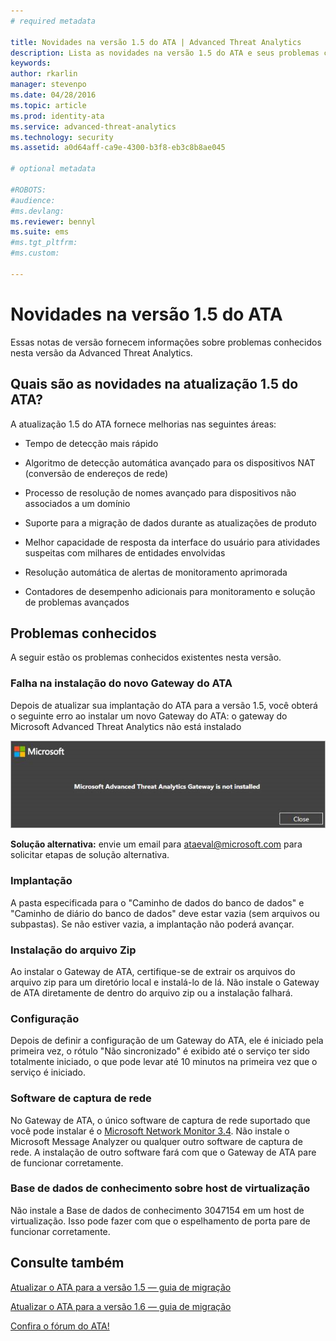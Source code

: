 ```yaml
---
# required metadata

title: Novidades na versão 1.5 do ATA | Advanced Threat Analytics
description: Lista as novidades na versão 1.5 do ATA e seus problemas conhecidos
keywords:
author: rkarlin
manager: stevenpo
ms.date: 04/28/2016
ms.topic: article
ms.prod: identity-ata
ms.service: advanced-threat-analytics
ms.technology: security
ms.assetid: a0d64aff-ca9e-4300-b3f8-eb3c8b8ae045

# optional metadata

#ROBOTS:
#audience:
#ms.devlang:
ms.reviewer: bennyl
ms.suite: ems
#ms.tgt_pltfrm:
#ms.custom:

---
```


# Novidades na versão 1.5 do ATA
Essas notas de versão fornecem informações sobre problemas conhecidos nesta versão da Advanced Threat Analytics.

## Quais são as novidades na atualização 1.5 do ATA?
A atualização 1.5 do ATA fornece melhorias nas seguintes áreas:

-   Tempo de detecção mais rápido

-   Algoritmo de detecção automática avançado para os dispositivos NAT (conversão de endereços de rede)

-   Processo de resolução de nomes avançado para dispositivos não associados a um domínio

-   Suporte para a migração de dados durante as atualizações de produto

-   Melhor capacidade de resposta da interface do usuário para atividades suspeitas com milhares de entidades envolvidas

-   Resolução automática de alertas de monitoramento aprimorada

-   Contadores de desempenho adicionais para monitoramento e solução de problemas avançados

## Problemas conhecidos
A seguir estão os problemas conhecidos existentes nesta versão.

### Falha na instalação do novo Gateway do ATA
Depois de atualizar sua implantação do ATA para a versão 1.5, você obterá o seguinte erro ao instalar um novo Gateway do ATA: o gateway do Microsoft Advanced Threat Analytics não está instalado

![Erro de GW do ATA](media/ata-install-error.png)

<b>Solução alternativa:</b> envie um email para <ataeval@microsoft.com> para solicitar etapas de solução alternativa.
### Implantação
A pasta especificada para o "Caminho de dados do banco de dados" e "Caminho de diário do banco de dados" deve estar vazia (sem arquivos ou subpastas).
Se não estiver vazia, a implantação não poderá avançar.

### Instalação do arquivo Zip
Ao instalar o Gateway de ATA, certifique-se de extrair os arquivos do arquivo zip para um diretório local e instalá-lo de lá. Não instale o Gateway de ATA diretamente de dentro do arquivo zip ou a instalação falhará.

### Configuração
Depois de definir a configuração de um Gateway do ATA, ele é iniciado pela primeira vez, o rótulo "Não sincronizado" é exibido até o serviço ter sido totalmente iniciado, o que pode levar até 10 minutos na primeira vez que o serviço é iniciado.

### Software de captura de rede
No Gateway de ATA, o único software de captura de rede suportado que você pode instalar é o [Microsoft Network Monitor 3.4](http://www.microsoft.com/en-us/download/details.aspx?id=4865). Não instale o Microsoft Message Analyzer ou qualquer outro software de captura de rede. A instalação de outro software fará com que o Gateway de ATA pare de funcionar corretamente.

### Base de dados de conhecimento sobre host de virtualização
Não instale a Base de dados de conhecimento 3047154 em um host de virtualização. Isso pode fazer com que o espelhamento de porta pare de funcionar corretamente.

## Consulte também

[Atualizar o ATA para a versão 1.5 — guia de migração](ata-update-1.5-migration-guide.md)

[Atualizar o ATA para a versão 1.6 — guia de migração](ata-update-1.6-migration-guide.md)

[Confira o fórum do ATA!](https://social.technet.microsoft.com/Forums/security/en-US/home?forum=mata)


<!--HONumber=May16_HO3-->


